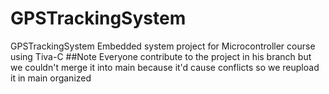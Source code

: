 # GPSTrackingSystem
GPSTrackingSystem Embedded system project for Microcontroller course using Tiva-C
##Note
Everyone contribute to the project in his branch but we couldn't merge it into main because it'd cause conflicts so we reupload it in main organized
